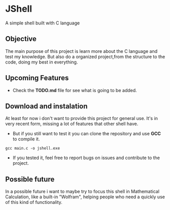 # JShell

A simple shell built with C language

## Objective

The main purpose of this project is learn more about the C language and test my knowledge. But also do a organized project,from the structure to the code, doing my best in everything.

## Upcoming Features

- Check the **TODO.md** file for see what is going to be added.

## Download and instalation

At least for now i don't want to provide this project for general use. It's in very recent form, missing a lot of features that other shell have.

- But if you still want to test it you can clone the repository and use **GCC** to compile it.

```
gcc main.c -o jshell.exe
```

- If you tested it, feel free to report bugs on issues and contribute to the project.

## Possible future

In a possible future i want to maybe try to focus this shell in Mathematical Calculation, like a built-in "Wolfram", helping people who need a quickly use of this kind of functionality.
